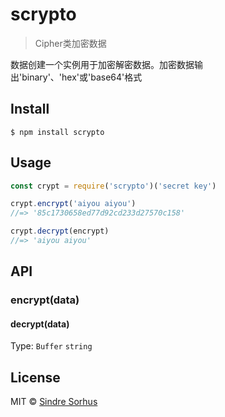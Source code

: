 # scrypto

> Cipher类加密数据

数据创建一个实例用于加密解密数据。加密数据输出'binary'、'hex'或'base64'格式


## Install

```
$ npm install scrypto
```


## Usage

```js
const crypt = require('scrypto')('secret key')

crypt.encrypt('aiyou aiyou')
//=> '85c1730658ed77d92cd233d27570c158'

crypt.decrypt(encrypt)
//=> 'aiyou aiyou'
```


## API

### encrypt(data)

#### decrypt(data)

Type: `Buffer` `string`


## License

MIT © [Sindre Sorhus](https://sindresorhus.com)
